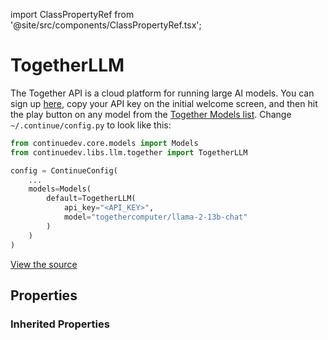 import ClassPropertyRef from '@site/src/components/ClassPropertyRef.tsx';

# TogetherLLM

The Together API is a cloud platform for running large AI models. You can sign up [here](https://api.together.xyz/signup), copy your API key on the initial welcome screen, and then hit the play button on any model from the [Together Models list](https://docs.together.ai/docs/models-inference). Change `~/.continue/config.py` to look like this:

```python title="~/.continue/config.py"
from continuedev.core.models import Models
from continuedev.libs.llm.together import TogetherLLM

config = ContinueConfig(
    ...
    models=Models(
        default=TogetherLLM(
            api_key="<API_KEY>",
            model="togethercomputer/llama-2-13b-chat"
        )
    )
)
```

[View the source](https://github.com/continuedev/continue/blob/main/server/continuedev/libs/llm/together.py)

## Properties



### Inherited Properties

<ClassPropertyRef name='api_key' details='{&quot;title&quot;: &quot;Api Key&quot;, &quot;description&quot;: &quot;Together API key&quot;, &quot;type&quot;: &quot;string&quot;}' required={true} default=""/>
<ClassPropertyRef name='title' details='{&quot;title&quot;: &quot;Title&quot;, &quot;description&quot;: &quot;A title that will identify this model in the model selection dropdown&quot;, &quot;type&quot;: &quot;string&quot;}' required={false} default=""/>
<ClassPropertyRef name='unique_id' details='{&quot;title&quot;: &quot;Unique Id&quot;, &quot;description&quot;: &quot;The unique ID of the user.&quot;, &quot;type&quot;: &quot;string&quot;}' required={false} default=""/>
<ClassPropertyRef name='model' details='{&quot;title&quot;: &quot;Model&quot;, &quot;description&quot;: &quot;The name of the model to be used (e.g. gpt-4, codellama)&quot;, &quot;default&quot;: &quot;togethercomputer/RedPajama-INCITE-7B-Instruct&quot;, &quot;type&quot;: &quot;string&quot;}' required={false} default="togethercomputer/RedPajama-INCITE-7B-Instruct"/>
<ClassPropertyRef name='system_message' details='{&quot;title&quot;: &quot;System Message&quot;, &quot;description&quot;: &quot;A system message that will always be followed by the LLM&quot;, &quot;type&quot;: &quot;string&quot;}' required={false} default=""/>
<ClassPropertyRef name='context_length' details='{&quot;title&quot;: &quot;Context Length&quot;, &quot;description&quot;: &quot;The maximum context length of the LLM in tokens, as counted by count_tokens.&quot;, &quot;default&quot;: 2048, &quot;type&quot;: &quot;integer&quot;}' required={false} default="2048"/>
<ClassPropertyRef name='completion_options' details='{&quot;title&quot;: &quot;Completion Options&quot;, &quot;description&quot;: &quot;Options for the completion endpoint. Read more about the completion options in the documentation.&quot;, &quot;default&quot;: {&quot;temperature&quot;: null, &quot;top_p&quot;: null, &quot;top_k&quot;: null, &quot;presence_penalty&quot;: null, &quot;frequency_penalty&quot;: null, &quot;stop&quot;: null, &quot;max_tokens&quot;: 600}, &quot;allOf&quot;: [{&quot;$ref&quot;: &quot;#/definitions/BaseCompletionOptions&quot;}]}' required={false} default="{&#x27;temperature&#x27;: None, &#x27;top_p&#x27;: None, &#x27;top_k&#x27;: None, &#x27;presence_penalty&#x27;: None, &#x27;frequency_penalty&#x27;: None, &#x27;stop&#x27;: None, &#x27;max_tokens&#x27;: 600}"/>
<ClassPropertyRef name='request_options' details='{&quot;title&quot;: &quot;Request Options&quot;, &quot;description&quot;: &quot;Options for the HTTP request to the LLM.&quot;, &quot;default&quot;: {&quot;timeout&quot;: 300, &quot;verify_ssl&quot;: null, &quot;ca_bundle_path&quot;: null, &quot;proxy&quot;: null, &quot;headers&quot;: null}, &quot;allOf&quot;: [{&quot;$ref&quot;: &quot;#/definitions/RequestOptions&quot;}]}' required={false} default="{&#x27;timeout&#x27;: 300, &#x27;verify_ssl&#x27;: None, &#x27;ca_bundle_path&#x27;: None, &#x27;proxy&#x27;: None, &#x27;headers&#x27;: None}"/>
<ClassPropertyRef name='prompt_templates' details='{&quot;title&quot;: &quot;Prompt Templates&quot;, &quot;description&quot;: &quot;A dictionary of prompt templates that can be used to customize the behavior of the LLM in certain situations. For example, set the \&quot;edit\&quot; key in order to change the prompt that is used for the /edit slash command. Each value in the dictionary is a string templated in mustache syntax, and filled in at runtime with the variables specific to the situation. See the documentation for more information.&quot;, &quot;default&quot;: {}, &quot;type&quot;: &quot;object&quot;}' required={false} default="{}"/>
<ClassPropertyRef name='api_base' details='{&quot;title&quot;: &quot;Api Base&quot;, &quot;description&quot;: &quot;The base URL for your Together API instance&quot;, &quot;default&quot;: &quot;https://api.together.xyz&quot;, &quot;type&quot;: &quot;string&quot;}' required={false} default="https://api.together.xyz"/>
